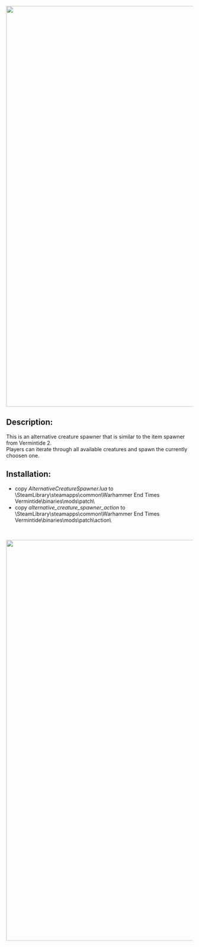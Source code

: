 <p align="center">
  <img src="../../assets/banner-top.png" width="1080">
</p>

## Description:
This is an alternative creature spawner that is similar to the item spawner from Vermintide 2.  
Players can iterate through all available creatures and spawn the currently choosen one.  

## Installation:
- copy *AlternativeCreatureSpawner.lua* to \SteamLibrary\steamapps\common\Warhammer End Times Vermintide\binaries\mods\patch\
- copy *alternative_creature_spawner_action* to \SteamLibrary\steamapps\common\Warhammer End Times Vermintide\binaries\mods\patch\action\

<br/>

<p align="center">
  <img src="../../assets/banner-buttom.png" width="1080">
</p>
